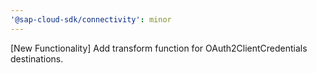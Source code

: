 ```yaml
---
'@sap-cloud-sdk/connectivity': minor
---
```


[New Functionality] Add transform function for OAuth2ClientCredentials destinations.
